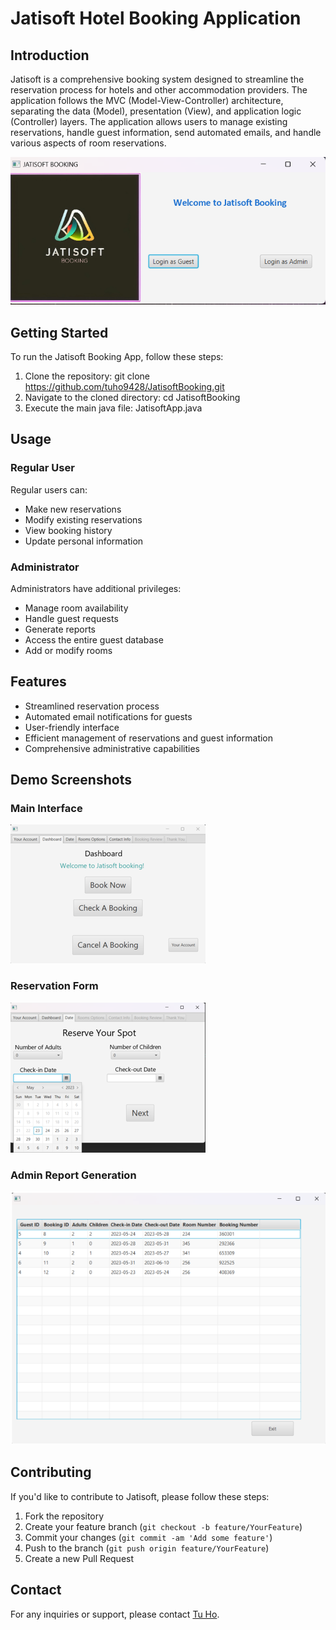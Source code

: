 # Jatisoft Hotel Booking Application

## Introduction

Jatisoft is a comprehensive booking system designed to streamline the reservation process for hotels and other accommodation providers. The application follows the MVC (Model-View-Controller) architecture, separating the data (Model), presentation (View), and application logic (Controller) layers.
The application allows users to manage existing reservations, handle guest information, send automated emails, and handle various aspects of room reservations.

![App](screenshots/home.png)

## Getting Started

To run the Jatisoft Booking App, follow these steps:

1. Clone the repository: git clone https://github.com/tuho9428/JatisoftBooking.git
2. Navigate to the cloned directory: cd JatisoftBooking
3. Execute the main java file: JatisoftApp.java


## Usage

### Regular User

Regular users can:

- Make new reservations
- Modify existing reservations
- View booking history
- Update personal information

### Administrator

Administrators have additional privileges:

- Manage room availability
- Handle guest requests
- Generate reports
- Access the entire guest database
- Add or modify rooms

## Features

- Streamlined reservation process
- Automated email notifications for guests
- User-friendly interface
- Efficient management of reservations and guest information
- Comprehensive administrative capabilities

## Demo Screenshots

### Main Interface
![Main Interface](screenshots/main-interface.png)

### Reservation Form
![Reservation Form](screenshots/reservation-form.png)

### Admin Report Generation
![Report Generation](screenshots/report-generation.png)

## Contributing

If you'd like to contribute to Jatisoft, please follow these steps:

1. Fork the repository
2. Create your feature branch (`git checkout -b feature/YourFeature`)
3. Commit your changes (`git commit -am 'Add some feature'`)
4. Push to the branch (`git push origin feature/YourFeature`)
5. Create a new Pull Request

## Contact

For any inquiries or support, please contact [Tu Ho](mailto:ht@cwu.edu).


